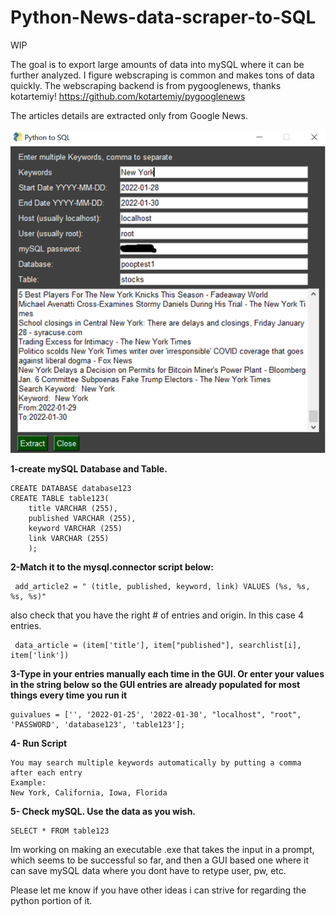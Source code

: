 # Python-News-data-scraper-to-SQL
WIP

The goal is to export large amounts of data into mySQL where it can be further analyzed.
I figure webscraping is common and makes tons of data quickly.
The webscraping backend is from pygooglenews, thanks kotartemiy!
https://github.com/kotartemiy/pygooglenews



The articles details are extracted only from Google News.


![alt text](https://raw.githubusercontent.com/astavri/Python-News-data-scraper-to-SQL/main/Python_to_%20SQL.png)



**1-create mySQL Database and Table.**

    CREATE DATABASE database123 
    CREATE TABLE table123(
        title VARCHAR (255),
        published VARCHAR (255),
        keyword VARCHAR (255)
        link VARCHAR (255)
        );



**2-Match it to the mysql.connector script below:**

     add_article2 = " (title, published, keyword, link) VALUES (%s, %s, %s, %s)"
     
also check that you have the right # of entries and origin. In this case 4 entries. 

     data_article = (item['title'], item["published"], searchlist[i], item['link'])
     
     
  


**3-Type in your entries manually each time in the GUI. Or enter your values in the string below
    so the GUI entries are already populated for most things every time you run it**
    
    guivalues = ['', '2022-01-25', '2022-01-30', "localhost", "root", 'PASSWORD', 'database123', 'table123'];

    
    
    
**4- Run Script**

    You may search multiple keywords automatically by putting a comma after each entry
    Example:
    New York, California, Iowa, Florida

**5- Check mySQL. Use the data as you wish.**

    SELECT * FROM table123






Im working on making an executable .exe that takes the input in a prompt, which seems to be successful so far, 
and then a GUI based one where it can save mySQL data where you dont have to retype user, pw, etc.

Please let me know if you have other ideas i can strive for regarding the python portion of it.


    
